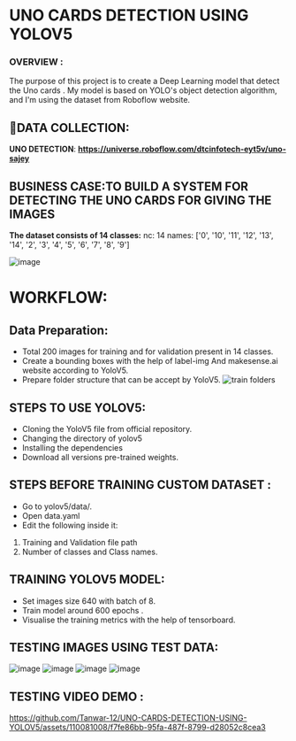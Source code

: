 # UNO CARDS DETECTION USING YOLOV5 


### OVERVIEW : 
The purpose of this project is to create a Deep Learning model that detect the Uno cards . My model is based on YOLO's object detection algorithm, and I'm using the dataset from Roboflow website.



 ## 📁DATA COLLECTION:
 
**UNO DETECTION**: **https://universe.roboflow.com/dtcinfotech-eyt5v/uno-sajey**
  
 ## BUSINESS CASE:TO BUILD A SYSTEM FOR DETECTING THE UNO CARDS FOR GIVING THE IMAGES

**The dataset consists of 14  classes:**
nc: 14
names: ['0', '10', '11', '12', '13', '14', '2', '3', '4', '5', '6', '7', '8', '9']

![image](https://github.com/Tanwar-12/UNO-CARDS-DETECTION-USING-YOLOV5/assets/110081008/14548228-049c-47a2-9ee3-900c1d06f7f8)



# WORKFLOW:
  ## Data Preparation:
  * Total 200 images for training and for validation present in 14 classes.
  * Create a bounding boxes with the help of label-img And makesense.ai website according to YoloV5.
  * Prepare folder structure that can be accept by YoloV5.
  ![train folders](https://github.com/Tanwar-12/Face-Mask-Detection/assets/110081008/69b19a8e-2f81-4d9b-a762-ffa73ac59be1)
## STEPS TO USE YOLOV5: 
* Cloning the YoloV5 file from official repository.
* Changing the directory of yolov5
* Installing the dependencies
* Download all versions pre-trained weights.

 ## STEPS BEFORE TRAINING CUSTOM DATASET :
* Go to yolov5/data/.
* Open data.yaml
* Edit the following inside it:

 1. Training and Validation file path
 2. Number of classes and Class names.

  ## TRAINING YOLOV5 MODEL:
* Set images size 640 with batch of 8.
* Train model around 600 epochs .
* Visualise the training metrics with the help of tensorboard.

 ## TESTING IMAGES USING TEST DATA:
![image](https://github.com/Tanwar-12/UNO-CARDS-DETECTION-USING-YOLOV5/assets/110081008/8e15d03d-6125-4e3e-834b-185443d5158d)
![image](https://github.com/Tanwar-12/UNO-CARDS-DETECTION-USING-YOLOV5/assets/110081008/519ca110-400c-4aab-be55-8c52f22e5d63)
![image](https://github.com/Tanwar-12/UNO-CARDS-DETECTION-USING-YOLOV5/assets/110081008/b08fc11c-bb89-4ef5-883d-81955d9cf762)
![image](https://github.com/Tanwar-12/UNO-CARDS-DETECTION-USING-YOLOV5/assets/110081008/588b4641-8150-4173-92b5-361e19485b98)

## TESTING VIDEO DEMO :

  

https://github.com/Tanwar-12/UNO-CARDS-DETECTION-USING-YOLOV5/assets/110081008/f7fe86bb-95fa-487f-8799-d28052c8cea3








